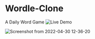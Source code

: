 # Wordle-Clone
A Daily Word Game
![Live Demo](https://rwiteshbera.github.io/Wordle-Clone/)

![Screenshot from 2022-04-30 12-36-20](https://user-images.githubusercontent.com/73098407/166095764-dbcf1c7f-6859-4237-a299-5382c55540c9.png)
